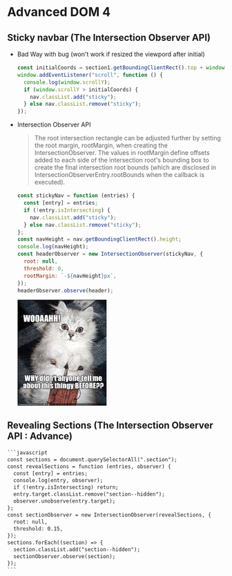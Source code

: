 # Advanced DOM 4

## Sticky navbar (The Intersection Observer API)

- Bad Way with bug (won't work if resized the viewpord after initial)

  ```javascript
  const initialCoords = section1.getBoundingClientRect().top + window.scrollY;
  window.addEventListener("scroll", function () {
    console.log(window.scrollY);
    if (window.scrollY > initialCoords) {
      nav.classList.add("sticky");
    } else nav.classList.remove("sticky");
  });
  ```

- Intersection Observer API

  > The root intersection rectangle can be adjusted further by setting the root margin, rootMargin, when creating the IntersectionObserver. The values in rootMargin define offsets added to each side of the intersection root's bounding box to create the final intersection root bounds (which are disclosed in IntersectionObserverEntry.rootBounds when the callback is executed).

  ```javascript
  const stickyNav = function (entries) {
    const [entry] = entries;
    if (!entry.isIntersecting) {
      nav.classList.add("sticky");
    } else nav.classList.remove("sticky");
  };
  const navHeight = nav.getBoundingClientRect().height;
  console.log(navHeight);
  const headerObserver = new IntersectionObserver(stickyNav, {
    root: null,
    threshold: 0,
    rootMargin: `-${navHeight}px`,
  });
  headerObserver.observe(header);
  ```

  ![](img/mingblow1.jfif)

## Revealing Sections (The Intersection Observer API : Advance)

    ```javascript
    const sections = document.querySelectorAll(".section");
    const revealSections = function (entries, observer) {
      const [entry] = entries;
      console.log(entry, observer);
      if (!entry.isIntersecting) return;
      entry.target.classList.remove("section--hidden");
      observer.unobserve(entry.target);
    };
    const sectionObserver = new IntersectionObserver(revealSections, {
      root: null,
      threshold: 0.15,
    });
    sections.forEach((section) => {
      section.classList.add("section--hidden");
      sectionObserver.observe(section);
    });
    ```
